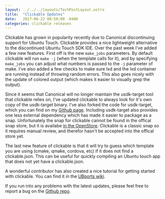 ```yaml
---
layout: ../../../layouts/TechPostLayout.astro
title:  "Clickable Updates"
date:   2017-06-22 00:50:00 -0400
categories: clickable releases
---
```


Clickable has grown in popularity recently due to Canonical discontinuing support
for Ubuntu Touch. Clickable provides a nice lightweight alternative to the
discontinued Ubuntu Touch SDK IDE. Over the past week I've added a few new
features. First off is the new `make_jobs` parameters. By default clickable
will run `make -j` (when the template calls for it), and by specifying `make_jobs`
you can adjust what numbers is passed to the `-j` parameter of make. I've also
added a few checks to make sure lxd and the lxd container are running instead
of throwing random errors. This also goes nicely with the update of colored
output (which makes it easier to visually grep the output).

Since it seems that Canonical will no longer maintain the usdk-target tool that
clickable relies on, I've updated clickable to always look for it's own copy
of the usdk-target binary. I've also forked the code for usdk-target, which you
can find on my [Github page](https://github.com/bhdouglass/usdk-tools).
Including usdk-target also provides one less external dependency which has made
it easier to package as a snap. Unfortunately the snap for clickable cannot be
found in the offical snap store, but it is availabe
[in the OpenStore](https://open.uappexplorer.com/snap/clickable). Clickable is a
classic snap so it requires manual review, and therefor hasn't be accepted into
the offical store yet.

The last new feature of clickable is that it will try to guess which template
you are using (cmake, qmake, cordova, etc) if it does not find a clickable.json.
This can be useful for quickly compiling an Ubuntu touch app that does not yet
have a clickable.json.

A wonderful contributor has also created a nice tutorial for getting started
with clickable. You can find it in the
[UBports wiki](https://wiki.ubports.com/wiki/Set-up-an-app-development-environment).

If you run into any problems with the latest updates, please feel free to report
a bug on the [Github repo](https://github.com/bhdouglass/clickable).
